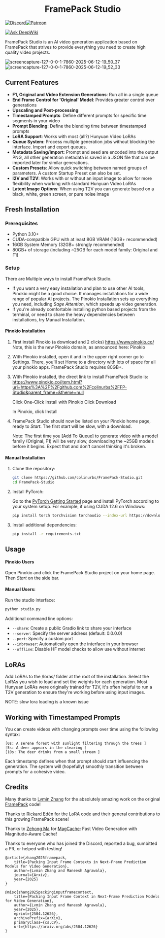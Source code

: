 <h1 align="center">FramePack Studio</h1>


[![Discord](https://img.shields.io/badge/Discord-%235865F2.svg?style=for-the-badge&logo=discord&logoColor=white)](https://discord.gg/MtuM7gFJ3V)[![Patreon](https://img.shields.io/badge/Patreon-F96854?style=for-the-badge&logo=patreon&logoColor=white)](https://www.patreon.com/ColinU)

[![Ask DeepWiki](https://deepwiki.com/badge.svg)](https://deepwiki.com/colinurbs/FramePack-Studio)

FramePack Studio is an AI video generation application based on FramePack that strives to provide everything you need to create high quality video projects. 

![screencapture-127-0-0-1-7860-2025-06-12-19_50_37](https://github.com/user-attachments/assets/b86a8422-f4ce-452b-80eb-2ba91945f2ea)
![screencapture-127-0-0-1-7860-2025-06-12-19_52_33](https://github.com/user-attachments/assets/ebfb31ca-85b7-4354-87c6-aaab6d1c77b1)


## Current Features

- **F1, Original and Video Extension Generations**: Run all in a single queue
- **End Frame Control for 'Original' Model**: Provides greater control over generations
- **Upscaling and Post-processing**
- **Timestamped Prompts**: Define different prompts for specific time segments in your video
- **Prompt Blending**: Define the blending time between timestamped prompts
- **LoRA Support**: Works with most (all?) Hunyuan Video LoRAs
- **Queue System**: Process multiple generation jobs without blocking the interface. Import and export queues.
- **Metadata Saving/Import**: Prompt and seed are encoded into the output PNG, all other generation metadata is saved in a JSON file that can be imported later for similar generations.
- **Custom Presets**: Allow quick switching between named groups of parameters. A custom Startup Preset can also be set.
- **I2V and T2V**: Works with or without an input image to allow for more flexibility when working with standard Hunyuan Video LoRAs
- **Latent Image Options**: When using T2V you can generate based on a black, white, green screen, or pure noise image


## Fresh Installation

### Prerequisites

- Python 3.10+
- CUDA-compatible GPU with at least 8GB VRAM (16GB+ recommended)
- 16GB System Memory (32GB+ strongly recommended)
- 80GB+ of storage (including ~25GB for each model family: Original and F1)

### Setup
There are Multiple ways to install FramePack Studio.

- If you want a very easy installation and plan to use other AI tools, Pinokio might be a good choice. It manages installations for a wide range of popular AI projects. The Pinokio Installation sets up everything you need, including *Sage Attention*, which speeds up video generation.
- If you're already comfortable installing python based projects from the terminal, or need to share the heavy dependencies between installations, try Manual Installation.

#### Pinokio Installation

1. First install Pinokio (a download and 2 clicks) https://www.pinokio.co/
   Note, this is the new Pinokio domain, as announced here: ⁠Pinokio⁠

2. With Pinokio installed, open it and in the upper right corner go to Settings. There, you'll set Home to a directory with lots of space for all your pinokio apps. FramePack Studio requires 80GB+.

3. With Pinokio installed, the direct link to install FramePack Studio is:
   https://www.pinokio.co/item.html?uri=https%3A%2F%2Fgithub.com%2Fcolinurbs%2FFP-Studio&parent_frame=&theme=null

   Click One-Click Install with Pinokio
   Click Download

   In Pinokio, click Install

4. FramePack Studio should now be listed on your Pinokio home page, ready to *Start*. The first start will be slow, with a download.

   Note: The first time you [Add To Queue] to generate video with a model family (Original, F1) will be very slow, downloading the ~25GB models before it begins. Expect that and don't cancel thinking it's broken.

#### Manual Installation

1. Clone the repository:
   ```bash
   git clone https://github.com/colinurbs/FramePack-Studio.git
   cd FramePack-Studio
   ```

2. Install PyTorch:

   Go to the [PyTorch Getting Started](https://pytorch.org/get-started/locally/) page and install PyTorch according to your system setup.
   For example, if using CUDA 12.6 on Windows:
   ```bash
   pip install torch torchvision torchaudio --index-url https://download.pytorch.org/whl/cu126
   ```

3. Install additional dependencies:
   ```bash
   pip install -r requirements.txt
   ```

## Usage

#### Pinokio Users
Open Pinokio and click the FramePack Studio project on your home page. Then *Start* on the side bar.

#### Manual Users:
Run the studio interface:

```bash
python studio.py
```

Additional command line options:
- `--share`: Create a public Gradio link to share your interface
- `--server`: Specify the server address (default: 0.0.0.0)
- `--port`: Specify a custom port
- `--inbrowser`: Automatically open the interface in your browser
- `--offline`: Disable HF model checks to allow use without internet

## LoRAs

Add LoRAs to the /loras/ folder at the root of the installation. Select the LoRAs you wish to load and set the weights for each generation. Most Hunyuan LoRAs were originally trained for T2V, it's often helpful to run a T2V generation to ensure they're working before using input images.

NOTE: slow lora loading is a known issue

## Working with Timestamped Prompts

You can create videos with changing prompts over time using the following syntax:

```
[0s: A serene forest with sunlight filtering through the trees ]
[5s: A deer appears in the clearing ]
[10s: The deer drinks from a small stream ]
```

Each timestamp defines when that prompt should start influencing the generation. The system will (hopefully) smoothly transition between prompts for a cohesive video.

## Credits
Many thanks to [Lvmin Zhang](https://github.com/lllyasviel) for the absolutely amazing work on the original [FramePack](https://github.com/lllyasviel/FramePack) code!

Thanks to [Rickard Edén](https://github.com/neph1) for the LoRA code and their general contributions to this growing FramePack scene!

Thanks to [Zehong Ma](https://github.com/Zehong-Ma) for [MagCache](https://github.com/Zehong-Ma/MagCache): Fast Video Generation with Magnitude-Aware Cache!

Thanks to everyone who has joined the Discord, reported a bug, sumbitted a PR, or helped with testing!



    @article{zhang2025framepack,
        title={Packing Input Frame Contexts in Next-Frame Prediction Models for Video Generation},
        author={Lvmin Zhang and Maneesh Agrawala},
        journal={Arxiv},
        year={2025}
    }

    @misc{zhang2025packinginputframecontext,
        title={Packing Input Frame Context in Next-Frame Prediction Models for Video Generation}, 
        author={Lvmin Zhang and Maneesh Agrawala},
        year={2025},
        eprint={2504.12626},
        archivePrefix={arXiv},
        primaryClass={cs.CV},
        url={https://arxiv.org/abs/2504.12626}
    }